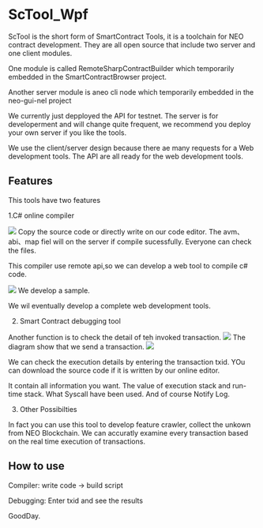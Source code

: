 # ScTool_Wpf

ScTool is the short form of SmartContract Tools, it is a toolchain for NEO contract development.
They are all open source that include two server and one client modules. 

One module is called RemoteSharpContractBuilder which temporarily embedded in the SmartContractBrowser project.

Another server module is aneo cli node which temporarily embedded in the neo-gui-nel project

We currently just depployed the API for testnet. The server is for developerment and will change quite frequent, we recommend you deploy your own server if you like the tools.

We use the client/server design because there ae many requests for a Web development tools.
The API are all ready for the web development tools.

## Features

This tools have two features

1.C# online compiler

![](image/pic1.png)
Copy the source code or directly write on our code editor. The avm、abi、map fiel will on the server if compile sucessfully.
Everyone can check the files.

This compiler use remote api,so we can develop a web tool to compile c# code. 

![](image/pic2.png)
We develop a sample.

We wil eventually develop a complete web development tools.

2. Smart Contract debugging tool

Another function is to check the detail of teh invoked transaction.
![](image/pic3.png)
The diagram show that we send a transaction.
![](image/pic4.png)

We can check the execution details by entering the transaction txid. 
YOu can download the source code if it is written by our online editor.


It contain all information you want. The value of execution stack and run-time stack. What Syscall have been used.
And of course Notify Log.

3. Other Possibilties

In fact you can use this tool to develop feature crawler, collect the unkown from NEO Blockchain.
We can accuratly examine every transaction based on the real time execution of transactions.


## How to use

Compiler: write code -> build script

Debugging: Enter txid and see the results

GoodDay.


